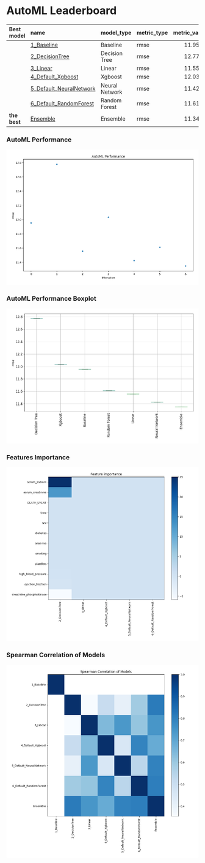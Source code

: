 # AutoML Leaderboard

| Best model   | name                                                         | model_type     | metric_type   |   metric_value |   train_time |
|:-------------|:-------------------------------------------------------------|:---------------|:--------------|---------------:|-------------:|
|              | [1_Baseline](1_Baseline/README.md)                           | Baseline       | rmse          |        11.9538 |         2.35 |
|              | [2_DecisionTree](2_DecisionTree/README.md)                   | Decision Tree  | rmse          |        12.7764 |        50.69 |
|              | [3_Linear](3_Linear/README.md)                               | Linear         | rmse          |        11.5565 |        12.02 |
|              | [4_Default_Xgboost](4_Default_Xgboost/README.md)             | Xgboost        | rmse          |        12.0358 |        23.04 |
|              | [5_Default_NeuralNetwork](5_Default_NeuralNetwork/README.md) | Neural Network | rmse          |        11.4258 |         4.22 |
|              | [6_Default_RandomForest](6_Default_RandomForest/README.md)   | Random Forest  | rmse          |        11.6116 |        19.34 |
| **the best** | [Ensemble](Ensemble/README.md)                               | Ensemble       | rmse          |        11.3497 |         1.89 |

### AutoML Performance
![AutoML Performance](ldb_performance.png)

### AutoML Performance Boxplot
![AutoML Performance Boxplot](ldb_performance_boxplot.png)

### Features Importance
![features importance across models](features_heatmap.png)



### Spearman Correlation of Models
![models spearman correlation](correlation_heatmap.png)

